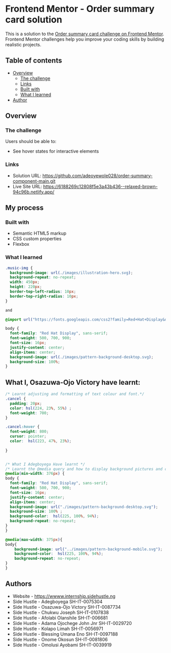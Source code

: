 # Frontend Mentor - Order summary card solution

This is a solution to the [Order summary card challenge on Frontend Mentor](https://www.frontendmentor.io/challenges/order-summary-component-QlPmajDUj). Frontend Mentor challenges help you improve your coding skills by building realistic projects. 

## Table of contents

- [Overview](#overview)
  - [The challenge](#the-challenge)
  - [Links](#links)
  - [Built with](#built-with)
  - [What I learned](#what-i-learned)
- [Author](#author)


## Overview

### The challenge

Users should be able to:

- See hover states for interactive elements



### Links

- Solution URL: https://github.com/adeoyewole028/order-summary-component-main.git
- Live Site URL: https://6188269c12808f5e3a43b436--relaxed-brown-94c96b.netlify.app/

## My process

### Built with

- Semantic HTML5 markup
- CSS custom properties
- Flexbox

### What I learned

```css
.music-img {
  background-image: url(./images/illustration-hero.svg);
  background-repeat: no-repeat;
  width: 450px;
  height: 220px;
  border-top-left-radius: 10px;
  border-top-right-radius: 10px;
}

and

@import url("https://fonts.googleapis.com/css2?family=Red+Hat+Display&display=swap");

body {
  font-family: "Red Hat Display", sans-serif;
  font-weight: 500, 700, 900;
  font-size: 16px;
  justify-content: center;
  align-items: center;
  background-image: url(./images/pattern-background-desktop.svg);
  background-size: 100%;
}
```

## What I, Osazuwa-Ojo Victory have learnt:

```css
/* Learnt adjusting and formatting of text colour and font.*/
.cancel {
  padding: 20px;
  color: hsl(224, 23%, 55%) ;
  font-weight: 700;
}

.cancel:hover {
  font-weight: 800;
  cursor: pointer;
  color:  hsl(223, 47%, 23%); 
  
}


/* What I Adegboyega Have learnt */
/* Learnt the @media query and how to display background pictures and colour*/
@media(min-width: 376px) {
body {
  font-family: "Red Hat Display", sans-serif;
  font-weight: 500, 700, 900;
  font-size: 16px;
  justify-content: center;
  align-items: center;
  background-image: url("./images/pattern-background-desktop.svg");
  background-size: 100% ;
  background-color:  hsl(225, 100%, 94%);
  background-repeat: no-repeat;
}
}

@media(max-width: 375px){
body{
    background-image: url("../images/pattern-background-mobile.svg");
    background-color:  hsl(225, 100%, 94%);
    background-repeat: no-repeat;
}
}
```

## Authors

- Website - https://wwww.internship.sidehustle.ng
- Side Hustle - Adegboyega SH-IT-0075304
- Side Hustle - Osazuwa-Ojo Victory SH-IT-0087734
- Side Hustle - Chukwu Joseph SH-IT-0107838
- Side Hustle - Afolabi Olanshile SH-IT-006681
- Side Hustle - Adama Ojochege John Jnr SH-IT-0029720
- Side Hustle - Kolapo Limah SH-IT-0056971
- Side Hustle - Blessing Umana Eno SH-IT-0097188
- Side Hustle - Onome Okosun SH-IT-0081806
- Side Hustle - Omolusi Ayobami SH-IT-0039919

